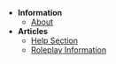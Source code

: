 <!-- docs/_sidebar.md -->
* **Information**
    * [About](/README.md)
* **Articles**
    * [Help Section](/articles/help.md)
    * [Roleplay Information](/articles/roleplay.md)
